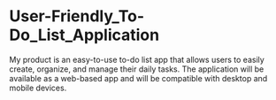 # User-Friendly_To-Do_List_Application
My product is an easy-to-use to-do list app that allows users to easily create, organize, and manage their daily tasks. The application will be available as a web-based app and will be compatible with desktop and mobile devices.
